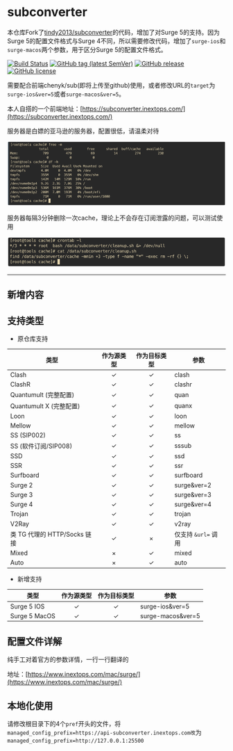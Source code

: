 # subconverter

本仓库Fork了[tindy2013/subconverter](https://github.com/tindy2013/subconverter)的代码，增加了对Surge 5的支持。因为Surge 5的配置文件格式与Surge 4不同，所以需要修改代码，增加了`surge-ios`和`surge-macos`两个参数，用于区分Surge 5的配置文件格式。

[![Build Status](https://github.com/tindy2013/subconverter/actions/workflows/build.yml/badge.svg)](https://github.com/tindy2013/subconverter/actions)
[![GitHub tag (latest SemVer)](https://img.shields.io/github/tag/tindy2013/subconverter.svg)](https://github.com/tindy2013/subconverter/tags)
[![GitHub release](https://img.shields.io/github/release/tindy2013/subconverter.svg)](https://github.com/tindy2013/subconverter/releases)
[![GitHub license](https://img.shields.io/github/license/tindy2013/subconverter.svg)](https://github.com/tindy2013/subconverter/blob/master/LICENSE)

需要配合前端chenyk/sub(即将上传至github)使用，或者修改URL的`target`为`surge-ios&ver=5`或者`surge-macos&ver=5`。



本人自搭的一个前端地址：[https://subconverter.inextops.com/](https://subconverter.inextops.com/)

服务器是白嫖的亚马逊的服务器，配置很低，请温柔对待

![img_1.png](img_1.png)

服务器每隔3分钟删除一次cache，理论上不会存在订阅泄露的问题，可以测试使用

![img.png](img.png)


* * *

## 新增内容


## 支持类型

- 原仓库支持

| 类型                     | 作为源类型 | 作为目标类型 | 参数             |
| ---------------------- | :---: | :----: | -------------- |
| Clash                  |   ✓   |    ✓   | clash          |
| ClashR                 |   ✓   |    ✓   | clashr         |
| Quantumult (完整配置)      |   ✓   |    ✓   | quan           |
| Quantumult X (完整配置)    |   ✓   |    ✓   | quanx          |
| Loon                   |   ✓   |    ✓   | loon           |
| Mellow                 |   ✓   |    ✓   | mellow         |
| SS (SIP002)            |   ✓   |    ✓   | ss             |
| SS (软件订阅/SIP008)       |   ✓   |    ✓   | sssub          |
| SSD                    |   ✓   |    ✓   | ssd            |
| SSR                    |   ✓   |    ✓   | ssr            |
| Surfboard              |   ✓   |    ✓   | surfboard      |
| Surge 2                |   ✓   |    ✓   | surge&ver=2    |
| Surge 3                |   ✓   |    ✓   | surge&ver=3    |
| Surge 4                |   ✓   |    ✓   | surge&ver=4    |
| Trojan                 |   ✓   |    ✓   | trojan         |
| V2Ray                  |   ✓   |    ✓   | v2ray          |
| 类 TG 代理的 HTTP/Socks 链接 |   ✓   |    ×   | 仅支持 `&url=` 调用 |
| Mixed                  |   ×   |    ✓   | mixed          |
| Auto                   |   ×   |    ✓   | auto           |

- 新增支持

| 类型            | 作为源类型 | 作为目标类型 | 参数                |
|---------------| :---: | :----: |-------------------|
| Surge 5 IOS   |   ✓   |    ✓   | surge-ios&ver=5   |
| Surge 5 MacOS |   ✓   |    ✓   | surge-macos&ver=5 |


## 配置文件详解

纯手工对着官方的参数详情，一行一行翻译的

地址：[https://www.inextops.com/mac/surge/](https://www.inextops.com/mac/surge/)


## 本地化使用

请修改根目录下的4个`pref`开头的文件，将`managed_config_prefix=https://api-subconverter.inextops.com改`为`managed_config_prefix=http://127.0.0.1:25500`